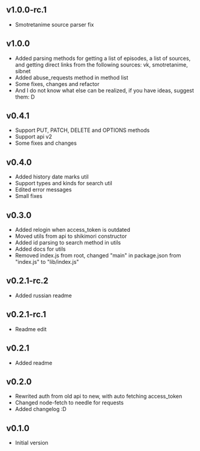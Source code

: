 ## v1.0.0-rc.1
* Smotretanime source parser fix

## v1.0.0
* Added parsing methods for getting a list of episodes, a list of sources, and getting direct links from the following sources: vk, smotretanime, sibnet
* Added abuse_requests method in method list
* Some fixes, changes and refactor
* And I do not know what else can be realized, if you have ideas, suggest them: D

## v0.4.1
* Support PUT, PATCH, DELETE and OPTIONS methods
* Support api v2
* Some fixes and changes

## v0.4.0
* Added history date marks util
* Support types and kinds for search util
* Edited error messages
* Small fixes

## v0.3.0
* Added relogin when access_token is outdated
* Moved utils from api to shikimori constructor
* Added id parsing to search method in utils
* Added docs for utils
* Removed index.js from root, changed "main" in package.json from "index.js" to "lib/index.js"

## v0.2.1-rc.2
* Added russian readme

## v0.2.1-rc.1
* Readme edit

## v0.2.1
* Added readme

## v0.2.0
* Rewrited auth from old api to new, with auto fetching access_token
* Changed node-fetch to needle for requests
* Added changelog :D

## v0.1.0
* Initial version